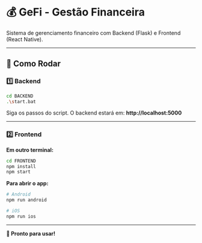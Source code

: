 # 💰 GeFi - Gestão Financeira

Sistema de gerenciamento financeiro com Backend (Flask) e Frontend (React Native).

---

## 🚀 Como Rodar

### 1️⃣ Backend
```bash
cd BACKEND
.\start.bat
```

Siga os passos do script. O backend estará em: **http://localhost:5000**

---

### 2️⃣ Frontend

**Em outro terminal:**
```bash
cd FRONTEND
npm install
npm start
```

**Para abrir o app:**
```bash
# Android
npm run android

# iOS
npm run ios
```





---

**🎉 Pronto para usar!**